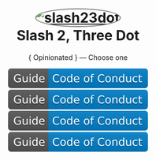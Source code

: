 <h1 align="center">
  <a href="https://github.com/slash23dot" title="aeydr">
    <img alt="slash23dot" src="https://avatars.githubusercontent.com/u/127061675?s=200&v=4" width="200px" height="200px" style="border-radius: 50%;border: 2px solid gray;" />
  </a>
  <br />
  Slash 2, Three Dot
</h1>

<p align="center">
  { Opinionated } — Choose one
</p>

<div align="center">
  <a href="https://writing.aeydr.dev/">
    <img alt="blog" src="./badges/Guide-Code of Conduct-blue.svg" />
  </a>
  <a href="https://aeydr.dev/">
    <img alt="website" src="./badges/Guide-Code of Conduct-blue.svg" />
  </a>
  <a href="https://github.com/the-aeydr">
    <img alt="references" src="./badges/Guide-Code of Conduct-blue.svg" />
  </a>
  <a href="https://github.com/aeydr.gpg">
    <img alt="gpgkey" src="./badges/Guide-Code of Conduct-blue.svg" />
  </a>
</div>
<br />
